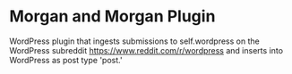 # Morgan and Morgan Plugin
WordPress plugin that ingests submissions to self.wordpress on the WordPress subreddit 
https://www.reddit.com/r/wordpress and inserts into WordPress as post type 'post.' 

